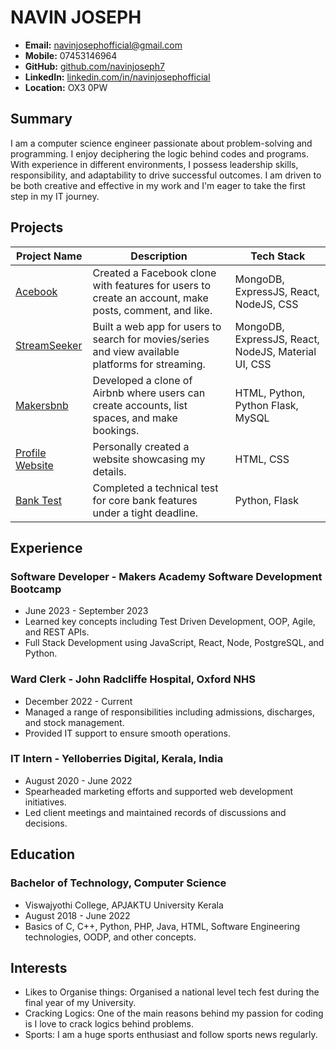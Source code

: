 # NAVIN JOSEPH

- **Email:** navinjosephofficial@gmail.com
- **Mobile:** 07453146964
- **GitHub:** [github.com/navinjoseph7](https://github.com/navinjoseph7)
- **LinkedIn:** [linkedin.com/in/navinjosephofficial](https://www.linkedin.com/in/navinjosephofficial)
- **Location:** OX3 0PW

## Summary

I am a computer science engineer passionate about problem-solving and programming. I enjoy deciphering the logic behind codes and programs. With experience in different environments, I possess leadership skills, responsibility, and adaptability to drive successful outcomes. I am driven to be both creative and effective in my work and I'm eager to take the first step in my IT journey.

## Projects

| Project Name | Description | Tech Stack |
|--------------|-------------|------------|
| [Acebook](https://github.com/navinjoseph7/Acebook) | Created a Facebook clone with features for users to create an account, make posts, comment, and like. | MongoDB, ExpressJS, React, NodeJS, CSS |
| [StreamSeeker](https://github.com/navinjoseph7/StreamSeeker) | Built a web app for users to search for movies/series and view available platforms for streaming. | MongoDB, ExpressJS, React, NodeJS, Material UI, CSS |
| [Makersbnb](https://github.com/navinjoseph7/Makersbnb) | Developed a clone of Airbnb where users can create accounts, list spaces, and make bookings. | HTML, Python, Python Flask, MySQL |
| [Profile Website](https://github.com/navinjoseph7/Profile-Website) | Personally created a website showcasing my details. | HTML, CSS |
| [Bank Test](https://github.com/navinjoseph7/Bank-Test) | Completed a technical test for core bank features under a tight deadline. | Python, Flask |

## Experience

### Software Developer - Makers Academy Software Development Bootcamp
- June 2023 - September 2023
- Learned key concepts including Test Driven Development, OOP, Agile, and REST APIs.
- Full Stack Development using JavaScript, React, Node, PostgreSQL, and Python.

### Ward Clerk - John Radcliffe Hospital, Oxford NHS
- December 2022 - Current
- Managed a range of responsibilities including admissions, discharges, and stock management.
- Provided IT support to ensure smooth operations.

### IT Intern - Yelloberries Digital, Kerala, India
- August 2020 - June 2022
- Spearheaded marketing efforts and supported web development initiatives.
- Led client meetings and maintained records of discussions and decisions.

## Education

### Bachelor of Technology, Computer Science
- Viswajyothi College, APJAKTU University Kerala
- August 2018 - June 2022
- Basics of C, C++, Python, PHP, Java, HTML, Software Engineering technologies, OODP, and other concepts.

## Interests

- Likes to Organise things: Organised a national level tech fest during the final year of my University.
- Cracking Logics: One of the main reasons behind my passion for coding is I love to crack logics behind problems.
- Sports: I am a huge sports enthusiast and follow sports news regularly.

